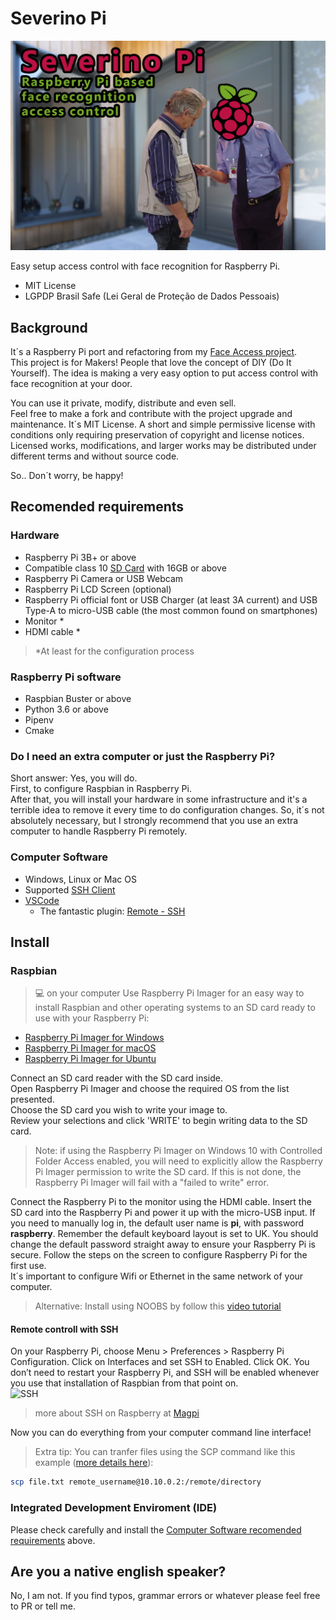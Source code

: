 # Severino Pi

![Severino Pi](readme_images/severinopi.jpg)

Easy setup access control with face recognition for Raspberry Pi.

* MIT License
* LGPDP Brasil Safe (Lei Geral de Proteção de Dados Pessoais)

## Background

It´s a Raspberry Pi port and refactoring from my [Face Access project](https://github.com/alexandremendoncaalvaro/face-access).  
This project is for Makers! People that love the concept of DIY (Do It Yourself). The idea is making a very easy option to put access control with face recognition at your door.  

You can use it private, modify, distribute and even sell.  
Feel free to make a fork and contribute with the project upgrade and maintenance.
It´s MIT License. A short and simple permissive license with conditions only requiring preservation of copyright and license notices. Licensed works, modifications, and larger works may be distributed under different terms and without source code.

So.. Don´t worry, be happy!

## Recomended requirements

### Hardware

* Raspberry Pi 3B+ or above
* Compatible class 10 [SD Card](https://www.raspberrypi.org/documentation/installation/sd-cards.md) with 16GB or above
* Raspberry Pi Camera or USB Webcam
* Raspberry Pi LCD Screen (optional)
* Raspberry Pi official font or USB Charger (at least 3A current) and USB Type-A to micro-USB cable (the most common found on smartphones)
* Monitor *
* HDMI cable *

>*At least for the configuration process

### Raspberry Pi software

* Raspbian Buster or above
* Python 3.6 or above
* Pipenv
* Cmake

### Do I need an extra computer or just the Raspberry Pi?

Short answer: Yes, you will do.  
First, to configure Raspbian in Raspberry Pi.  
After that, you will install your hardware in some infrastructure and it's a terrible idea to remove it every time to do configuration changes.
So, it´s not absolutely necessary, but I strongly recommend that you use an extra computer to handle Raspberry Pi remotely.

### Computer Software

* Windows, Linux or Mac OS
* Supported [SSH Client](https://code.visualstudio.com/docs/remote/troubleshooting#_installing-a-supported-ssh-client)
* [VSCode](https://code.visualstudio.com/download)
  * The fantastic plugin: [Remote - SSH](https://marketplace.visualstudio.com/items?itemName=ms-vscode-remote.remote-ssh)

## Install

### Raspbian

>:computer: on your computer
Use Raspberry Pi Imager for an easy way to install Raspbian and other operating systems to an SD card ready to use with your Raspberry Pi:

* [Raspberry Pi Imager for Windows](https://downloads.raspberrypi.org/imager/imager.exe)
* [Raspberry Pi Imager for macOS](https://downloads.raspberrypi.org/imager/imager.dmg)
* [Raspberry Pi Imager for Ubuntu](https://downloads.raspberrypi.org/imager/imager_amd64.deb)

Connect an SD card reader with the SD card inside.  
Open Raspberry Pi Imager and choose the required OS from the list presented.  
Choose the SD card you wish to write your image to.  
Review your selections and click 'WRITE' to begin writing data to the SD card.  
>Note: if using the Raspberry Pi Imager on Windows 10 with Controlled Folder Access enabled, you will need to explicitly allow the Raspberry Pi Imager permission to write the SD card. If this is not done, the Raspberry Pi Imager will fail with a "failed to write" error.  

Connect the Raspberry Pi to the monitor using the HDMI cable.
Insert the SD card into the Raspberry Pi and power it up with the micro-USB input.
If you need to manually log in, the default user name is **pi**, with password **raspberry**. Remember the default keyboard layout is set to UK.
You should change the default password straight away to ensure your Raspberry Pi is secure.
Follow the steps on the screen to configure Raspberry Pi for the first use.  
It´s important to configure Wifi or Ethernet in the same network of your computer.

>Alternative: Install using NOOBS by follow this [video tutorial](https://www.youtube.com/watch?v=jsi50bCo_W4)

#### Remote controll with SSH

On your Raspberry Pi, choose Menu > Preferences > Raspberry Pi Configuration. Click on Interfaces and set SSH to Enabled. Click OK. You don’t need to restart your Raspberry Pi, and SSH will be enabled whenever you use that installation of Raspbian from that point on.  
![SSH](https://images.ctfassets.net/tvfg2m04ppj4/4owZNQS99yKFHzxClG7PnA/aa405e22555866c62395c1d6daa4f7b8/SSH.jpg?w=800)
>more about SSH on Raspberry at [Magpi](https://magpi.raspberrypi.org/articles/ssh-remote-control-raspberry-pi)

Now you can do everything from your computer command line interface!

> Extra tip: You can tranfer files using the SCP command like this example ([more details here](https://linuxize.com/post/how-to-use-scp-command-to-securely-transfer-files)):  

```bash
scp file.txt remote_username@10.10.0.2:/remote/directory
```

### Integrated Development Enviroment (IDE)

Please check carefully and install the [Computer Software recomended requirements](#computer-software) above.

## Are you a native english speaker?

No, I am not. If you find typos, grammar errors or whatever please feel free to PR or tell me.